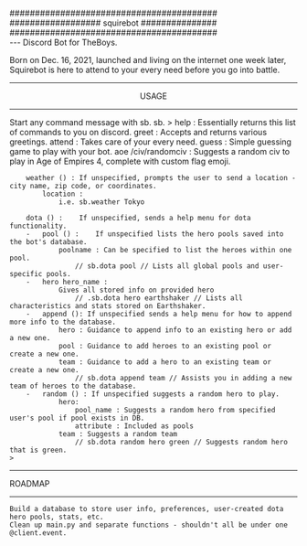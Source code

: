 #########################################<br>
################## squirebot ###############<br>
#########################################<br>
--- Discord Bot for TheBoys. 

Born on Dec. 16, 2021, launched and living on the internet one week later,<br>
Squirebot is here to attend to your every need before you go into battle.

<hr><center>USAGE</center><hr>

Start any command message with sb.
    sb.
    >
        help : 
            Essentially returns this list of commands to you on discord.
        greet : 
            Accepts and returns various greetings.
        attend : 
            Takes care of your every need.
        guess : 
            Simple guessing game to play with your bot.
        aoe /civ/randomciv :
            Suggests a random civ to play in Age of Empires 4, complete with custom flag emoji.

        weather () : If unspecified, prompts the user to send a location - city name, zip code, or coordinates.
            location : 
                i.e. sb.weather Tokyo
                
        dota () :    If unspecified, sends a help menu for dota functionality.
        -   pool () :    If unspecified lists the hero pools saved into the bot's database.
                poolname : Can be specified to list the heroes within one pool.
                    // sb.dota pool // Lists all global pools and user-specific pools.
        -   hero hero_name :  
                Gives all stored info on provided hero
                    // .sb.dota hero earthshaker // Lists all characteristics and stats stored on Earthshaker.
        -   append (): If unspecified sends a help menu for how to append more info to the database.
                hero : Guidance to append info to an existing hero or add a new one.
                pool : Guidance to add heroes to an existing pool or create a new one.
                team : Guidance to add a hero to an existing team or create a new one.
                    // sb.dota append team // Assists you in adding a new team of heroes to the database.
        -   random () : If unspecified suggests a random hero to play.
                hero: 
                    pool_name : Suggests a random hero from specified user's pool if pool exists in DB.
                    attribute : Included as pools 
                team : Suggests a random team
                    // sb.dota random hero green // Suggests random hero that is green.
    >
<hr>ROADMAP<hr>

    Build a database to store user info, preferences, user-created dota hero pools, stats, etc.
    Clean up main.py and separate functions - shouldn't all be under one @client.event.